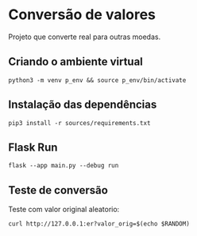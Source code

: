 # Conversão de valores

Projeto que converte real para outras moedas.

## Criando o ambiente virtual

```
python3 -m venv p_env && source p_env/bin/activate
```

## Instalação das dependências

```
pip3 install -r sources/requirements.txt
```

## Flask Run

```
flask --app main.py --debug run
```

## Teste de conversão

Teste com valor original aleatorio:

```
curl http://127.0.0.1:er?valor_orig=$(echo $RANDOM)
```